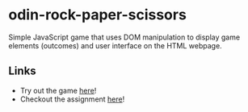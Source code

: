 # odin-rock-paper-scissors
Simple JavaScript game that uses DOM manipulation to display game elements (outcomes) and user interface on the HTML webpage.

## Links

* Try out the game [here](https://qweasd777.github.io/odin-rock-paper-scissors)!
* Checkout the assignment [here](https://www.theodinproject.com/lessons/foundations-rock-paper-scissors)!
